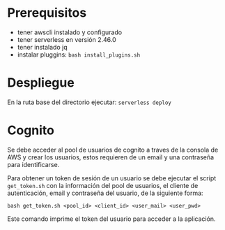 # Prerequisitos
 - tener awscli instalado y configurado
 - tener serverless en versión 2.46.0
 - tener instalado jq
 - instalar pluggins: `bash install_plugins.sh`

# Despliegue
 En la ruta base del directorio ejecutar:
 `serverless deploy`

# Cognito
Se debe acceder al pool de usuarios de cognito a traves de la consola de AWS y crear los usuarios, estos requieren de un email y una contraseña para identificarse.

Para obtener un token de sesión de un usuario se debe ejecutar el script `get_token.sh` con la información del pool de usuarios, el cliente de autenticación, email y contraseña del usuario, de la siguiente forma:

`bash get_token.sh <pool_id> <client_id> <user_mail> <user_pwd>`

Este comando imprime el token del usuario para acceder a la aplicación.